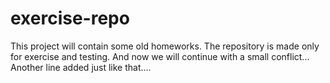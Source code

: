 # exercise-repo
This project will contain some old homeworks.
The repository is made only for exercise and testing.
And now we will continue with a small conflict...
Another line added just like that....
